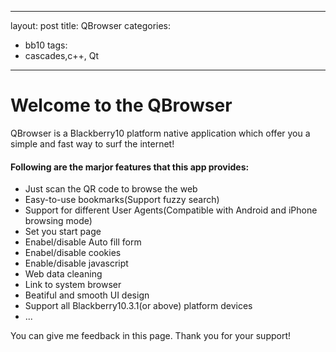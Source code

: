 
---
layout: post
title: QBrowser
categories:
- bb10
tags:
- cascades,c++, Qt 
---

Welcome to the QBrowser
===
QBrowser is a Blackberry10 platform native application which offer you a simple and fast way to surf the internet! 

#### Following are the marjor features that this app provides:
* Just scan the QR code to browse the web
* Easy-to-use bookmarks(Support fuzzy search)
* Support for different User Agents(Compatible with Android and iPhone browsing mode)
* Set you start page
* Enabel/disable Auto fill form
* Enabel/disable cookies 
* Enable/disable javascript
* Web data cleaning
* Link to system browser
* Beatiful and smooth UI design
* Support all Blackberry10.3.1(or above) platform devices
* ...

You can give me feedback in this page.
Thank you for your support!